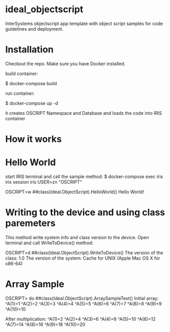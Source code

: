 # ideal_objectscript
InterSystems objectscript app template with object script samples for code guidelines and deployment.

# Installation

Checkout the repo. 
Make sure you have Docker installed.

build container:

$ docker-compose build 

run container:

$ docker-compose up -d

it creates OSCRIPT Namespace and Database and loads the code into IRIS container

# How it works

# Hello World

start IRIS terminal and call the sample method:
$ docker-compose exec iris iris session iris
USER>zn "OSCRIPT"

OSCRIPT>w ##class(Ideal.ObjectScript).HelloWorld()
Hello World!

# Writing to the device and using class paremeters
This method write system info and class version to the device. Open terminal and call WriteToDevice() method:

OSCRIPT>d ##class(Ideal.ObjectScript).WriteToDevice()
The version of the class: 1.0
The version of the system: Cache for UNIX (Apple Mac OS X for x86-64)

# Array Sample

OSCRIPT> do ##class(Ideal.ObjectScript).ArraySampleTest()
Initial array:
^A(1)=1
^A(2)=2
^A(3)=3
^A(4)=4
^A(5)=5
^A(6)=6
^A(7)=7
^A(8)=8
^A(9)=9
^A(10)=10

After multiplication:
^A(1)=2
^A(2)=4
^A(3)=6
^A(4)=8
^A(5)=10
^A(6)=12
^A(7)=14
^A(8)=16
^A(9)=18
^A(10)=20

  
